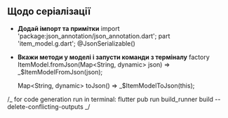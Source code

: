 ## Щодо серіалізації

- **Додай імпорт та примітки**
  import 'package:json_annotation/json_annotation.dart';
  part 'item_model.g.dart';
  @JsonSerializable()

- **Вкажи методи у моделі і запусти команди з терміналу**
  factory ItemModel.fromJson(Map<String, dynamic> json) =>
  \_$ItemModelFromJson(json);

  Map<String, dynamic> toJson() => \_$ItemModelToJson(this);

/_
for code generation run in terminal:
flutter pub run build_runner build --delete-conflicting-outputs
_/
